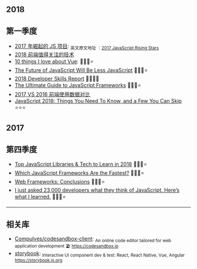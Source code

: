 ## 2018

## 第一季度

* [2017 年崛起的 JS 项目](https://juejin.im/post/5a633babf265da3e2a0dadcc):
  <sub>英文原文地址
  ：[2017 JavaScript Rising Stars](https://risingstars.js.org/2017/en/)</sub>
* [2018 前端值得关注的技术](https://juejin.im/post/5a519d305188257327396da5)
* [10 things I love about Vue](https://medium.com/@dalaidunc/10-things-i-love-about-vue-505886ddaff2):
  🌟🌟🌟⭐️
* [The Future of JavaScript Will Be Less JavaScript](https://codeburst.io/the-future-of-javascript-will-be-less-javascript-cea373eb57fd)
  🌟🌟🌟⭐️
* [2018 Developer Skills Report](https://research.hackerrank.com/developer-skills/2018/)
  🌟🌟🌟🌟
* [The Ultimate Guide to JavaScript Frameworks](https://javascriptreport.com/the-ultimate-guide-to-javascript-frameworks/)
  🌟🌟🌟⭐️
* [2017 VS 2016 前端使用数据对比](http://vanessa.b3log.org/2017-vs-2016-fe-data)
* [JavaScript 2018: Things You Need To Know, and a Few You Can Skip](https://thenewstack.io/js-2018-things-need-know-can-skip/)
  ⭐️⭐️⭐️

## 2017

## 第四季度

* [Top JavaScript Libraries & Tech to Learn in 2018](https://medium.com/javascript-scene/top-javascript-libraries-tech-to-learn-in-2018-c38028e028e6)
  🌟🌟🌟⭐️
* [Which JavaScript Frameworks Are the Fastest?](https://javascriptreport.com/js-frameworks-fastest/)
  🌟🌟🌟⭐
* [Web Frameworks: Conclusions](https://www.sitepen.com/blog/2017/11/10/web-frameworks-conclusions/)
  🌟🌟🌟⭐️
* [I just asked 23,000 developers what they think of JavaScript. Here’s what I learned.](https://medium.freecodecamp.org/i-just-asked-23-000-developers-what-they-think-of-javascript-heres-what-i-learned-9a06b61998fa)
  🌟🌟🌟⭐️

---

## 相关库

* [CompuIves/codesandbox-client](https://github.com/CompuIves/codesandbox-client):
  <sub>An online code editor tailored for web application development 🏖️
  https://codesandbox.io</sub>
* [storybook](https://github.com/storybooks/storybook): <sub>Interactive UI
  component dev & test: React, React Native, Vue, Angular
  https://storybook.js.org</sub>
